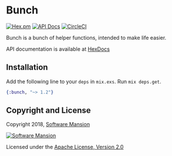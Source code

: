 # Bunch

[![Hex.pm](https://img.shields.io/hexpm/v/bunch.svg)](https://hex.pm/packages/bunch)
[![API Docs](https://img.shields.io/badge/api-docs-yellow.svg?style=flat)](https://hexdocs.pm/bunch/)
[![CircleCI](https://circleci.com/gh/membraneframework/bunch.svg?style=svg)](https://circleci.com/gh/membraneframework/bunch)

Bunch is a bunch of helper functions, intended to make life easier.

API documentation is available at [HexDocs](https://hexdocs.pm/bunch/)

## Installation

Add the following line to your `deps` in `mix.exs`.  Run `mix deps.get`.

```elixir
{:bunch, "~> 1.2"}
```

## Copyright and License

Copyright 2018, [Software Mansion](https://swmansion.com/?utm_source=git&utm_medium=readme&utm_campaign=membrane)

[![Software Mansion](https://membraneframework.github.io/static/logo/swm_logo_readme.png)](https://swmansion.com/?utm_source=git&utm_medium=readme&utm_campaign=membrane)

Licensed under the [Apache License, Version 2.0](LICENSE)
